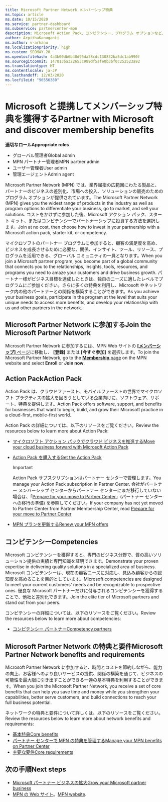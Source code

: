 ```yaml
---
title: Microsoft Partner Network メンバーシップ特典
ms.topic: article
ms.date: 10/15/2020
ms.service: partner-dashboard
ms.subservice: partnercenter-mpn
description: Microsoft Action Pack、コンピテンシー、プログラム オプションなど、市場への投入やソリューションの販売のための Microsoft Partner Network (MPN) の特典について説明します。
author: ArpithaKanuganti
ms.author: v-arkanu
ms.localizationpriority: high
ms.custom: SEOMAY.20
ms.openlocfilehash: 4a3b00db6b48d95da58cdc130832ba5dc1ab990f
ms.sourcegitcommit: 147813ba322653c989df5afe0b3bf0c252523a92
ms.translationtype: HT
ms.contentlocale: ja-JP
ms.lasthandoff: 12/03/2020
ms.locfileid: "96556380"
---
```

# <a name="partner-with-microsoft-and-discover-membership-benefits"></a><span data-ttu-id="fd958-103">Microsoft と提携してメンバーシップ特典を獲得する</span><span class="sxs-lookup"><span data-stu-id="fd958-103">Partner with Microsoft and discover membership benefits</span></span>

<span data-ttu-id="fd958-104">**適切なロール**</span><span class="sxs-lookup"><span data-stu-id="fd958-104">**Appropriate roles**</span></span>

- <span data-ttu-id="fd958-105">グローバル管理者</span><span class="sxs-lookup"><span data-stu-id="fd958-105">Global admin</span></span>
- <span data-ttu-id="fd958-106">MPN パートナー管理者</span><span class="sxs-lookup"><span data-stu-id="fd958-106">MPN partner admin</span></span>
- <span data-ttu-id="fd958-107">ユーザー管理者</span><span class="sxs-lookup"><span data-stu-id="fd958-107">User admin</span></span>
- <span data-ttu-id="fd958-108">管理エージェント</span><span class="sxs-lookup"><span data-stu-id="fd958-108">Admin agent</span></span>

<span data-ttu-id="fd958-109">Microsoft Partner Network (MPN) では、業界屈指の広範囲にわたる製品と、パートナーのビジネスの差別化、市場への投入、ソリューションの販売のためのプログラム オプションが提供されています。</span><span class="sxs-lookup"><span data-stu-id="fd958-109">The Microsoft Partner Network (MPN) gives you the widest range of products in the industry as well as program options to differentiate your business, go to market, and sell your solutions.</span></span> <span data-ttu-id="fd958-110">コストをかけずに参加した後、Microsoft アクション パック、スタート キット、またはコンピテンシーでパートナーシップに投資する方法を選択します。</span><span class="sxs-lookup"><span data-stu-id="fd958-110">Join at no cost, then choose how to invest in your partnership with a Microsoft action pack, starter kit, or competency.</span></span>

<span data-ttu-id="fd958-111">マイクロソフトのパートナー プログラムに参加すると、顧客の満足度を高め、ビジネスを成長させるために必要な、関係、インサイト、ツール、リソース、プログラムを活用できる、グローバル コミュニティの一員となります。</span><span class="sxs-lookup"><span data-stu-id="fd958-111">When you join a Microsoft partner program, you become part of a global community that connects you to the relationships, insights, tools, resources, and programs you need to amaze your customers and drive business growth.</span></span> <span data-ttu-id="fd958-112">パートナー様がビジネス目標を達成したときは、独自のニーズに適したレベルでプログラムにご参加ください。さらに多くの特典を利用し、Microsoft やネットワーク内の他のパートナーとの関係を構築することができます。</span><span class="sxs-lookup"><span data-stu-id="fd958-112">As you achieve your business goals, participate in the program at the level that suits your unique needs to access more benefits, and develop your relationship with us and other partners in the network.</span></span> 

## <a name="join-the-microsoft-partner-network"></a><span data-ttu-id="fd958-113">Microsoft Partner Network に参加する</span><span class="sxs-lookup"><span data-stu-id="fd958-113">Join the Microsoft Partner Network</span></span>

<span data-ttu-id="fd958-114">Microsoft Partner Network に参加するには、MPN Web サイトの [ **[メンバーシップ]** ページ](https://partner.microsoft.com/membership)に移動し、 **[登録]** または **[今すぐ参加]** を選択します。</span><span class="sxs-lookup"><span data-stu-id="fd958-114">To join the Microsoft Partner Network, go to the [**Membership** page](https://partner.microsoft.com/membership) on the MPN website and select **Enroll** or **Join now**.</span></span>

## <a name="action-pack"></a><span data-ttu-id="fd958-115">Action Pack</span><span class="sxs-lookup"><span data-stu-id="fd958-115">Action Pack</span></span>

<span data-ttu-id="fd958-116">Action Pack は、クラウドファースト、モバイルファーストの世界でマイクロソフト プラクティスの拡大を図ろうとしている企業向けに、ソフトウェア、サポート、特典を提供します。</span><span class="sxs-lookup"><span data-stu-id="fd958-116">Action Pack offers software, support, and benefits for businesses that want to begin, build, and grow their Microsoft practice in a cloud-first, mobile-first world.</span></span>

<span data-ttu-id="fd958-117">Action Pack の詳細については、以下のリソースをご覧ください。</span><span class="sxs-lookup"><span data-stu-id="fd958-117">Review the resources below to learn more about Action Pack:</span></span>

- [<span data-ttu-id="fd958-118">マイクロソフト アクション パックでクラウド ビジネスを推進する</span><span class="sxs-lookup"><span data-stu-id="fd958-118">Move your cloud business forward with Microsoft Action Pack</span></span>](https://partner.microsoft.com/membership/action-pack)

- [<span data-ttu-id="fd958-119">Action Pack を購入する</span><span class="sxs-lookup"><span data-stu-id="fd958-119">Get the Action Pack</span></span>](mpn-get-action-pack.md)
  
    >[!IMPORTANT]
    ><span data-ttu-id="fd958-120">Action Pack サブスクリプションはパートナー センターで管理します。</span><span class="sxs-lookup"><span data-stu-id="fd958-120">You manage your Action Pack subscription in Partner Center.</span></span> <span data-ttu-id="fd958-121">会社がパートナー メンバーシップ センターからパートナー センターにまだ移行していない場合は、「[Prepare for your move to Partner Center](prepare-pmc-pc-migration.md)」(パートナー センターへの移行の準備) を参照してください。</span><span class="sxs-lookup"><span data-stu-id="fd958-121">If your company has not yet moved to Partner Center from Partner Membership Center, read [Prepare for your move to Partner Center](prepare-pmc-pc-migration.md)</span></span>  

- [<span data-ttu-id="fd958-122">MPN プランを更新する</span><span class="sxs-lookup"><span data-stu-id="fd958-122">Renew your MPN offers</span></span>](renew-mpn-offers.md)

## <a name="competencies"></a><span data-ttu-id="fd958-123">コンピテンシー</span><span class="sxs-lookup"><span data-stu-id="fd958-123">Competencies</span></span>

<span data-ttu-id="fd958-124">Microsoft コンピテンシーを獲得すると、専門のビジネス分野で、質の高いソリューション提供の実績と専門知識を証明できます。</span><span class="sxs-lookup"><span data-stu-id="fd958-124">Demonstrate your proven expertise in delivering quality solutions in a specialized area of business.</span></span> <span data-ttu-id="fd958-125">Microsoft コンピテンシーは、現在の顧客ニーズに対応し、見込み顧客からの認知度を高めることを目的としています。</span><span class="sxs-lookup"><span data-stu-id="fd958-125">Microsoft competencies are designed to meet your current customers' needs and be recognizable to prospective ones.</span></span> <span data-ttu-id="fd958-126">優良な Microsoft パートナーだけに付与されるコンピテンシーを獲得することで、他社と差別化できます。</span><span class="sxs-lookup"><span data-stu-id="fd958-126">Join the elite tier of Microsoft partners and stand out from your peers.</span></span>

<span data-ttu-id="fd958-127">コンピテンシーの詳細については、以下のリソースをご覧ください。</span><span class="sxs-lookup"><span data-stu-id="fd958-127">Review the resources below to learn more about competencies:</span></span>

- [<span data-ttu-id="fd958-128">コンピテンシー パートナー</span><span class="sxs-lookup"><span data-stu-id="fd958-128">Competency partners</span></span>](https://partner.microsoft.com/membership/competencies)

## <a name="microsoft-partner-network-benefits-and-requirements"></a><span data-ttu-id="fd958-129">Microsoft Partner Network の特典と要件</span><span class="sxs-lookup"><span data-stu-id="fd958-129">Microsoft Partner Network benefits and requirements</span></span>

<span data-ttu-id="fd958-130">Microsoft Partner Network に参加すると、時間とコストを節約しながら、能力の向上、お客様へのより良いサービスの提供、関係の構築を通じて、ビジネスの可能性を最大限に引き出すことができる一連の基本特典を利用することができます。</span><span class="sxs-lookup"><span data-stu-id="fd958-130">When you join the Microsoft Partner Network, you receive a set of core benefits that can help you save time and money while you strengthen your capabilities, better serve customers, and build connections to reach your full business potential.</span></span> 

<span data-ttu-id="fd958-131">ネットワークの特典と要件について詳しくは、以下のリソースをご覧ください。</span><span class="sxs-lookup"><span data-stu-id="fd958-131">Review the resources below to learn more about network benefits and requirements:</span></span>

- [<span data-ttu-id="fd958-132">基本特典</span><span class="sxs-lookup"><span data-stu-id="fd958-132">Core benefits</span></span>](https://partner.microsoft.com/membership/core-benefits#simple-tab-content-1)
- [<span data-ttu-id="fd958-133">パートナー センターで MPN の特典を管理する</span><span class="sxs-lookup"><span data-stu-id="fd958-133">Manage your MPN benefits on Partner Center</span></span>](manage-your-partner-network-benefits.md)
- [<span data-ttu-id="fd958-134">主要な要件</span><span class="sxs-lookup"><span data-stu-id="fd958-134">Core requirements</span></span>](https://partner.microsoft.com/membership/core-benefits#simple-tab-content-2)

## <a name="next-steps"></a><span data-ttu-id="fd958-135">次の手順</span><span class="sxs-lookup"><span data-stu-id="fd958-135">Next steps</span></span>

- [<span data-ttu-id="fd958-136">Microsoft パートナー ビジネスの拡大</span><span class="sxs-lookup"><span data-stu-id="fd958-136">Grow your Microsoft partner business</span></span>](grow-your-business.md)
- <span data-ttu-id="fd958-137">[MPN の Web サイト](https://partner.microsoft.com/commercial)。</span><span class="sxs-lookup"><span data-stu-id="fd958-137">[MPN website](https://partner.microsoft.com/commercial).</span></span>
